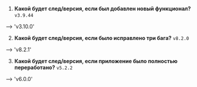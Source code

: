 1. **Какой будет след/версия, если был добавлен новый функционал?**
`v3.9.44`

--> 'v3.10.0'

2. **Какой будет след/версия, если было исправлено три бага?**
`v8.2.0`

--> 'v8.2.1'

3. **Какой будет след/версия, если приложение было полностью переработано?**
`v5.2.2`

--> 'v6.0.0'